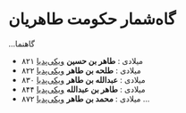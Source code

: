 # گاه‌شمار حکومت طاهریان

...گاهنما
- ۸۲۱ میلادی
  : **طاهر بن حسین** [ویکی‌پدیا](https://fa.wikipedia.org/wiki/%D8%B7%D8%A7%D9%87%D8%B1_%D8%B0%D9%88%D8%A7%D9%84%DB%8C%D9%85%DB%8C%D9%86%DB%8C%D9%86)
- ۸۲۲ میلادی
  : **طلحه بن طاهر** [ویکی‌پدیا](https://fa.wikipedia.org/wiki/%D8%B7%D9%84%D8%AD%D9%87_%D8%A8%D9%86_%D8%B7%D8%A7%D9%87%D8%B1)
- ۸۳۰ میلادی
  : **عبدالله بن طاهر** [ویکی‌پدیا](https://fa.wikipedia.org/wiki/%D8%B9%D8%A8%D8%AF%D8%A7%D9%84%D9%84%D9%87_%D8%A8%D9%86_%D8%B7%D8%A7%D9%87%D8%B1)
- ۸۴۴ میلادی
  : **طاهر بن عبدالله** [ویکی‌پدیا](https://fa.wikipedia.org/wiki/%D8%B7%D8%A7%D9%87%D8%B1_%D8%A8%D9%86_%D8%B9%D8%A8%D8%AF%D8%A7%D9%84%D9%84%D9%87)
- ۸۷۲ میلادی
  : **محمد بن طاهر** [ویکی‌پدیا](https://fa.wikipedia.org/wiki/%D9%85%D8%AD%D9%85%D8%AF_%D8%A8%D9%86_%D8%B7%D8%A7%D9%87%D8%B1)
...